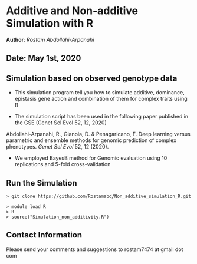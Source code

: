 # Additive and Non-additive Simulation with R

**Author**: *Rostam Abdollahi-Arpanahi*

**Date**: May 1st, 2020
----


## Simulation based on observed genotype data

- This simulation program tell you how to simulate additive, dominance, epistasis gene action and combination of them for complex traits using R

- The simulation script has been used in the following paper published in the GSE (Genet Sel Evol 52, 12, 2020)

Abdollahi-Arpanahi, R., Gianola, D. & Penagaricano, F. Deep learning versus parametric and ensemble methods for genomic prediction of complex phenotypes. *Genet Sel Evol* 52, 12 (2020).

- We employed BayesB method for Genomic evaluation using 10 replications and 5-fold cross-validation

## Run the Simulation

```
> git clone https://github.com/Rostamabd/Non_additive_simulation_R.git

> module load R
> R
> source("Simulation_non_additivity.R")
```



## Contact Information

Please send your comments and suggestions to rostam7474 at gmail dot com




